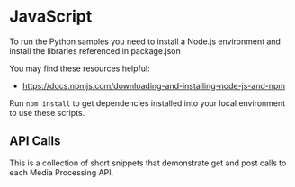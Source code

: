 
# JavaScript

To run the Python samples you need to install a Node.js environment and install
the libraries referenced in package.json

You may find these resources helpful:

* https://docs.npmjs.com/downloading-and-installing-node-js-and-npm

Run `npm install` to get dependencies installed into your local environment
to use these scripts.


## API Calls

This is a collection of short snippets that demonstrate get and post calls
to each Media Processing API.
